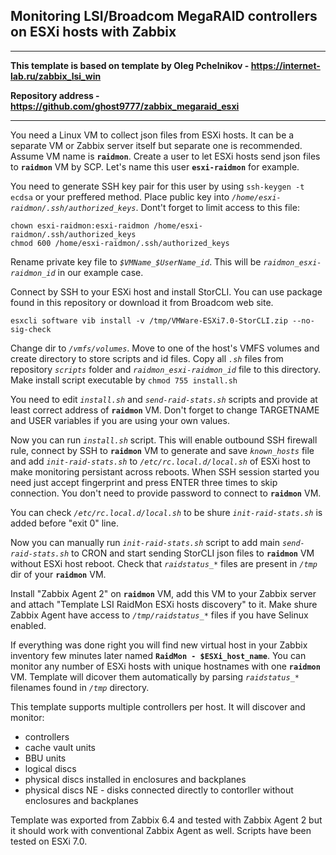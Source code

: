 ## Monitoring LSI/Broadcom MegaRAID controllers on ESXi hosts with Zabbix
----

**This template is based on template by Oleg Pchelnikov - https://internet-lab.ru/zabbix_lsi_win**

**Repository address - https://github.com/ghost9777/zabbix_megaraid_esxi**

----
You need a Linux VM to collect json files from ESXi hosts. It can be a separate VM or Zabbix server itself but separate one is recommended. Assume VM name is **`raidmon`**. Create a user to let ESXi hosts send json files to **`raidmon`** VM by SCP. Let's name this user **`esxi-raidmon`** for example. 

You need to generate SSH key pair for this user by using `ssh-keygen -t ecdsa` or your preffered method. Place public key into *`/home/esxi-raidmon/.ssh/authorized_keys`*. Dont't forget to limit access to this file:
```
chown esxi-raidmon:esxi-raidmon /home/esxi-raidmon/.ssh/authorized_keys
chmod 600 /home/esxi-raidmon/.ssh/authorized_keys
```
Rename private key file to *`$VMName_$UserName_id`*. This will be *`raidmon_esxi-raidmon_id`* in our example case. 

Connect by SSH to your ESXi host and install StorCLI. You can use package found in this repository or download it from Broadcom web site.
```
esxcli software vib install -v /tmp/VMWare-ESXi7.0-StorCLI.zip --no-sig-check
```
Change dir to *`/vmfs/volumes`*. Move to one of the host's VMFS volumes and create directory to store scripts and id files. Copy all *`.sh`* files from repository *`scripts`* folder and *`raidmon_esxi-raidmon_id`* file to this directory. Make install script executable by `chmod 755 install.sh`

You need to edit *`install.sh`* and *`send-raid-stats.sh`* scripts and provide at least correct address of **`raidmon`** VM. Don't forget to change TARGETNAME and USER variables if you are using your own values.

Now you can run *`install.sh`* script. This will enable outbound SSH firewall rule, connect by SSH to **`raidmon`** VM to generate and save *`known_hosts`* file and add *`init-raid-stats.sh`* to *`/etc/rc.local.d/local.sh`* of ESXi host to make monitoring persistant across reboots. When SSH session started you need just accept fingerprint and press ENTER three times to skip connection. You don't need to provide password to connect to **`raidmon`** VM.

You can check *`/etc/rc.local.d/local.sh`* to be shure *`init-raid-stats.sh`* is added before "exit 0" line.

Now you can manually run *`init-raid-stats.sh`* script to add main *`send-raid-stats.sh`* to CRON and start sending StorCLI json files to **`raidmon`** VM without ESXi host reboot. Check that *`raidstatus_*`* files are present in *`/tmp`* dir of your **`raidmon`** VM.

Install "Zabbix Agent 2" on **`raidmon`** VM, add this VM to your Zabbix server and attach "Template LSI RaidMon ESXi hosts discovery" to it. Make shure Zabbix Agent have access to *`/tmp/raidstatus_*`* files if you have Selinux enabled.

If everything was done right you will find new virtual host in your Zabbix inventory few minutes later named **`RaidMon - $ESXi_host_name`**. You can monitor any number of ESXi hosts with unique hostnames with one **`raidmon`** VM. Template will dicover them automatically by parsing *`raidstatus_*`* filenames found in *`/tmp`* directory.

This template supports multiple controllers per host. It will discover and monitor:
+ controllers
+ cache vault units
+ BBU units
+ logical discs
+ physical discs installed in enclosures and backplanes
+ physical discs NE - disks connected directly to contorller without enclosures and backplanes

Template was exported from Zabbix 6.4 and tested with Zabbix Agent 2 but it should work with conventional Zabbix Agent as well. Scripts have been tested on ESXi 7.0.

